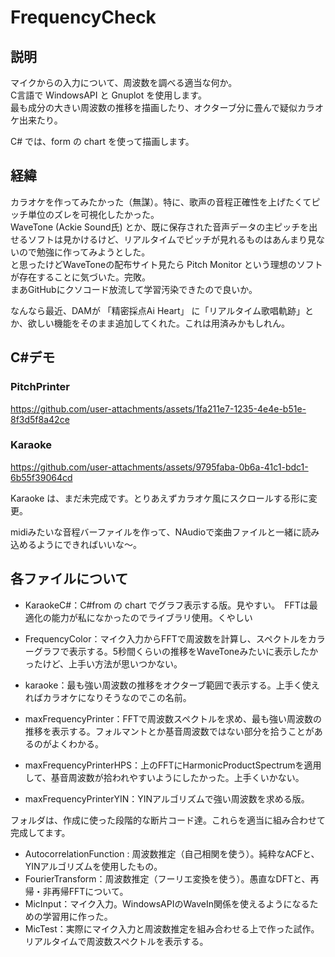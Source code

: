 # FrequencyCheck

## 説明

マイクからの入力について、周波数を調べる適当な何か。  
C言語で WindowsAPI と Gnuplot を使用します。  
最も成分の大きい周波数の推移を描画したり、オクターブ分に畳んで疑似カラオケ出来たり。  

C# では、form の chart を使って描画します。

## 経緯

カラオケを作ってみたかった（無謀）。特に、歌声の音程正確性を上げたくてピッチ単位のズレを可視化したかった。  
WaveTone (Ackie Sound氏) とか、既に保存された音声データの主ピッチを出せるソフトは見かけるけど、リアルタイムでピッチが見れるものはあんまり見ないので勉強に作ってみようとした。  
と思ったけどWaveToneの配布サイト見たら Pitch Monitor という理想のソフトが存在することに気づいた。完敗。  
まあGitHubにクソコード放流して学習汚染できたので良いか。  

なんなら最近、DAMが 「精密採点Ai Heart」 に「リアルタイム歌唱軌跡」とか、欲しい機能をそのまま追加してくれた。これは用済みかもしれん。

## C#デモ

### PitchPrinter

https://github.com/user-attachments/assets/1fa211e7-1235-4e4e-b51e-8f3d5f8a42ce

### Karaoke

https://github.com/user-attachments/assets/9795faba-0b6a-41c1-bdc1-6b55f39064cd

Karaoke は、まだ未完成です。とりあえずカラオケ風にスクロールする形に変更。

midiみたいな音程バーファイルを作って、NAudioで楽曲ファイルと一緒に読み込めるようにできればいいな～。

## 各ファイルについて

- KaraokeC#：C#from の chart でグラフ表示する版。見やすい。　FFTは最適化の能力が私になかったのでライブラリ使用。くやしい

- FrequencyColor：マイク入力からFFTで周波数を計算し、スペクトルをカラーグラフで表示する。5秒間くらいの推移をWaveToneみたいに表示したかったけど、上手い方法が思いつかない。
- karaoke：最も強い周波数の推移をオクターブ範囲で表示する。上手く使えればカラオケになりそうなのでこの名前。
- maxFrequencyPrinter：FFTで周波数スペクトルを求め、最も強い周波数の推移を表示する。フォルマントとか基音周波数ではない部分を拾うことがあるのがよくわかる。
- maxFrequencyPrinterHPS：上のFFTにHarmonicProductSpectrumを適用して、基音周波数が拾われやすいようにしたかった。上手くいかない。
- maxFrequencyPrinterYIN：YINアルゴリズムで強い周波数を求める版。

フォルダは、作成に使った段階的な断片コード達。これらを適当に組み合わせて完成してます。  

- AutocorrelationFunction : 周波数推定（自己相関を使う）。純粋なACFと、YINアルゴリズムを使用したもの。
- FourierTransform：周波数推定（フーリエ変換を使う）。愚直なDFTと、再帰・非再帰FFTについて。
- MicInput：マイク入力。WindowsAPIのWaveIn関係を使えるようになるための学習用に作った。
- MicTest：実際にマイク入力と周波数推定を組み合わせる上で作った試作。リアルタイムで周波数スペクトルを表示する。
